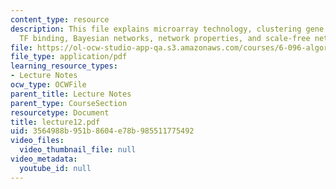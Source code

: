 ```yaml
---
content_type: resource
description: This file explains microarray technology, clustering gene expression,
  TF binding, Bayesian networks, network properties, and scale-free networks.
file: https://ol-ocw-studio-app-qa.s3.amazonaws.com/courses/6-096-algorithms-for-computational-biology-spring-2005/3564988b951b8604e78b985511775492_lecture12.pdf
file_type: application/pdf
learning_resource_types:
- Lecture Notes
ocw_type: OCWFile
parent_title: Lecture Notes
parent_type: CourseSection
resourcetype: Document
title: lecture12.pdf
uid: 3564988b-951b-8604-e78b-985511775492
video_files:
  video_thumbnail_file: null
video_metadata:
  youtube_id: null
---
```

